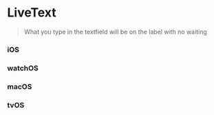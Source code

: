 # LiveText
> What you type in the textfield will be on the label with no waiting

### iOS

[](https://raw.githubusercontent.com/L1cardo/LiveText/blob/master/Demos/iOS.gif)

### watchOS

[](https://raw.githubusercontent.com/L1cardo/LiveText/blob/master/Demos/watchOS.gif)

### macOS

[](https://raw.githubusercontent.com/L1cardo/LiveText/blob/master/Demos/macOS.gif)

### tvOS

[](https://raw.githubusercontent.com/L1cardo/LiveText/blob/master/Demos/tvOS.gif)
